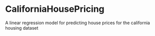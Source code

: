 # CaliforniaHousePricing
A linear regression model for predicting house prices for the california housing dataset
